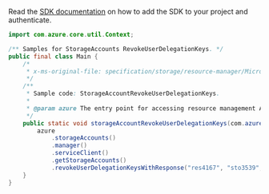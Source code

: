 Read the [SDK documentation](https://github.com/Azure/azure-sdk-for-java/blob/azure-resourcemanager_2.14.0/sdk/resourcemanager/azure-resourcemanager/README.md) on how to add the SDK to your project and authenticate.

```java
import com.azure.core.util.Context;

/** Samples for StorageAccounts RevokeUserDelegationKeys. */
public final class Main {
    /*
     * x-ms-original-file: specification/storage/resource-manager/Microsoft.Storage/stable/2021-09-01/examples/StorageAccountRevokeUserDelegationKeys.json
     */
    /**
     * Sample code: StorageAccountRevokeUserDelegationKeys.
     *
     * @param azure The entry point for accessing resource management APIs in Azure.
     */
    public static void storageAccountRevokeUserDelegationKeys(com.azure.resourcemanager.AzureResourceManager azure) {
        azure
            .storageAccounts()
            .manager()
            .serviceClient()
            .getStorageAccounts()
            .revokeUserDelegationKeysWithResponse("res4167", "sto3539", Context.NONE);
    }
}
```
